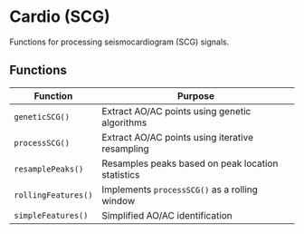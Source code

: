 # Cardio (SCG)

Functions for processing seismocardiogram (SCG) signals.

## Functions

| Function | Purpose |
| --- | --- |
| `geneticSCG()` | Extract AO/AC points using genetic algorithms |
| `processSCG()` | Extract AO/AC points using iterative resampling |
| `resamplePeaks()` | Resamples peaks based on peak location statistics |
| `rollingFeatures()` | Implements `processSCG()` as a rolling window |
| `simpleFeatures()` | Simplified AO/AC identification |

